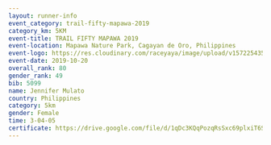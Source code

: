 ```yaml
---
layout: runner-info 
event_category: trail-fifty-mapawa-2019 
category_km: 5KM 
event-title: TRAIL FIFTY MAPAWA 2019  
event-location: Mapawa Nature Park, Cagayan de Oro, Philippines 
event-logo: https://res.cloudinary.com/raceyaya/image/upload/v1572254355/logo/trail-fifty-mapawa_fizjmb.jpg 
event-date: 2019-10-20 
overall_rank: 80
gender_rank: 49
bib: 5099
name: Jennifer Mulato
country: Philippines
category: 5km
gender: Female
time: 3-04-05
certificate: https://drive.google.com/file/d/1qDc3KQqPozqRsSxc69plxiT6SlfReGJP/view?usp=sharing
---
```


